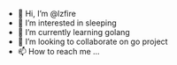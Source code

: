 - 👋 Hi, I’m @lzfire
- 👀 I’m interested in sleeping
- 🌱 I’m currently learning golang
- 💞️ I’m looking to collaborate on go project
- 📫 How to reach me ...

<!---
lzfire/lzfire is a ✨ special ✨ repository because its `README.md` (this file) appears on your GitHub profile.
You can click the Preview link to take a look at your changes.
--->
